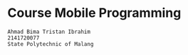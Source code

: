 # Course Mobile Programming 

```
Ahmad Bima Tristan Ibrahim
2141720077
State Polytechnic of Malang
```